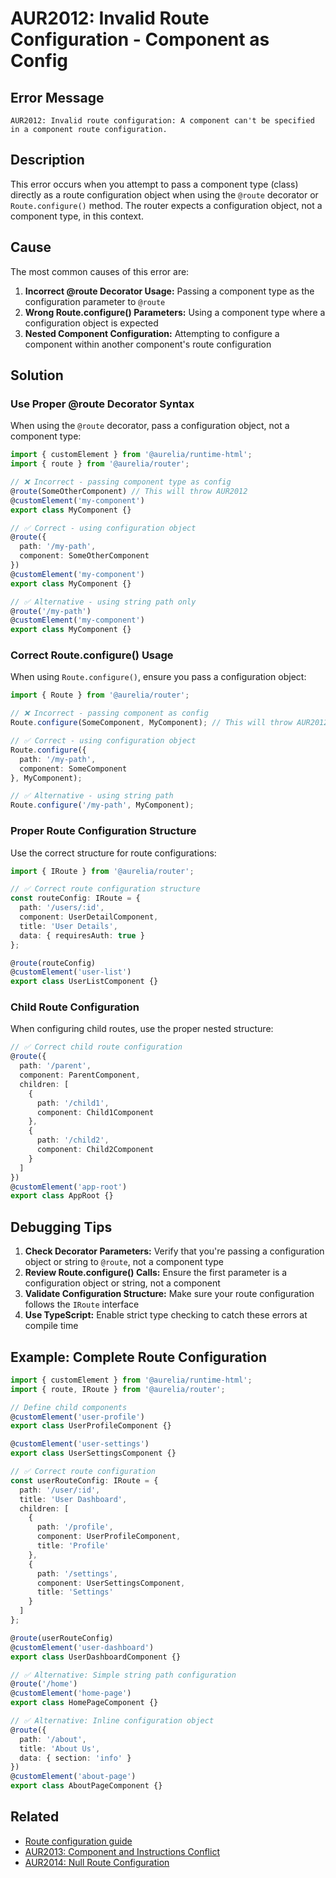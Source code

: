 # AUR2012: Invalid Route Configuration - Component as Config

## Error Message

`AUR2012: Invalid route configuration: A component can't be specified in a component route configuration.`

## Description

This error occurs when you attempt to pass a component type (class) directly as a route configuration object when using the `@route` decorator or `Route.configure()` method. The router expects a configuration object, not a component type, in this context.

## Cause

The most common causes of this error are:

1. **Incorrect @route Decorator Usage:** Passing a component type as the configuration parameter to `@route`
2. **Wrong Route.configure() Parameters:** Using a component type where a configuration object is expected
3. **Nested Component Configuration:** Attempting to configure a component within another component's route configuration

## Solution

### Use Proper @route Decorator Syntax

When using the `@route` decorator, pass a configuration object, not a component type:

```typescript
import { customElement } from '@aurelia/runtime-html';
import { route } from '@aurelia/router';

// ❌ Incorrect - passing component type as config
@route(SomeOtherComponent) // This will throw AUR2012
@customElement('my-component')
export class MyComponent {}

// ✅ Correct - using configuration object
@route({
  path: '/my-path',
  component: SomeOtherComponent
})
@customElement('my-component')
export class MyComponent {}

// ✅ Alternative - using string path only
@route('/my-path')
@customElement('my-component')
export class MyComponent {}
```

### Correct Route.configure() Usage

When using `Route.configure()`, ensure you pass a configuration object:

```typescript
import { Route } from '@aurelia/router';

// ❌ Incorrect - passing component as config
Route.configure(SomeComponent, MyComponent); // This will throw AUR2012

// ✅ Correct - using configuration object
Route.configure({
  path: '/my-path',
  component: SomeComponent
}, MyComponent);

// ✅ Alternative - using string path
Route.configure('/my-path', MyComponent);
```

### Proper Route Configuration Structure

Use the correct structure for route configurations:

```typescript
import { IRoute } from '@aurelia/router';

// ✅ Correct route configuration structure
const routeConfig: IRoute = {
  path: '/users/:id',
  component: UserDetailComponent,
  title: 'User Details',
  data: { requiresAuth: true }
};

@route(routeConfig)
@customElement('user-list')
export class UserListComponent {}
```

### Child Route Configuration

When configuring child routes, use the proper nested structure:

```typescript
// ✅ Correct child route configuration
@route({
  path: '/parent',
  component: ParentComponent,
  children: [
    {
      path: '/child1',
      component: Child1Component
    },
    {
      path: '/child2',
      component: Child2Component
    }
  ]
})
@customElement('app-root')
export class AppRoot {}
```

## Debugging Tips

1. **Check Decorator Parameters:** Verify that you're passing a configuration object or string to `@route`, not a component type
2. **Review Route.configure() Calls:** Ensure the first parameter is a configuration object or string, not a component
3. **Validate Configuration Structure:** Make sure your route configuration follows the `IRoute` interface
4. **Use TypeScript:** Enable strict type checking to catch these errors at compile time

## Example: Complete Route Configuration

```typescript
import { customElement } from '@aurelia/runtime-html';
import { route, IRoute } from '@aurelia/router';

// Define child components
@customElement('user-profile')
export class UserProfileComponent {}

@customElement('user-settings')
export class UserSettingsComponent {}

// ✅ Correct route configuration
const userRouteConfig: IRoute = {
  path: '/user/:id',
  title: 'User Dashboard',
  children: [
    {
      path: '/profile',
      component: UserProfileComponent,
      title: 'Profile'
    },
    {
      path: '/settings',
      component: UserSettingsComponent,
      title: 'Settings'
    }
  ]
};

@route(userRouteConfig)
@customElement('user-dashboard')
export class UserDashboardComponent {}

// ✅ Alternative: Simple string path configuration
@route('/home')
@customElement('home-page')
export class HomePageComponent {}

// ✅ Alternative: Inline configuration object
@route({
  path: '/about',
  title: 'About Us',
  data: { section: 'info' }
})
@customElement('about-page')
export class AboutPageComponent {}
```

## Related

- [Route configuration guide](../../router/configuring-routes.md)
- [AUR2013: Component and Instructions Conflict](./aur2013.md)
- [AUR2014: Null Route Configuration](./aur2014.md)
